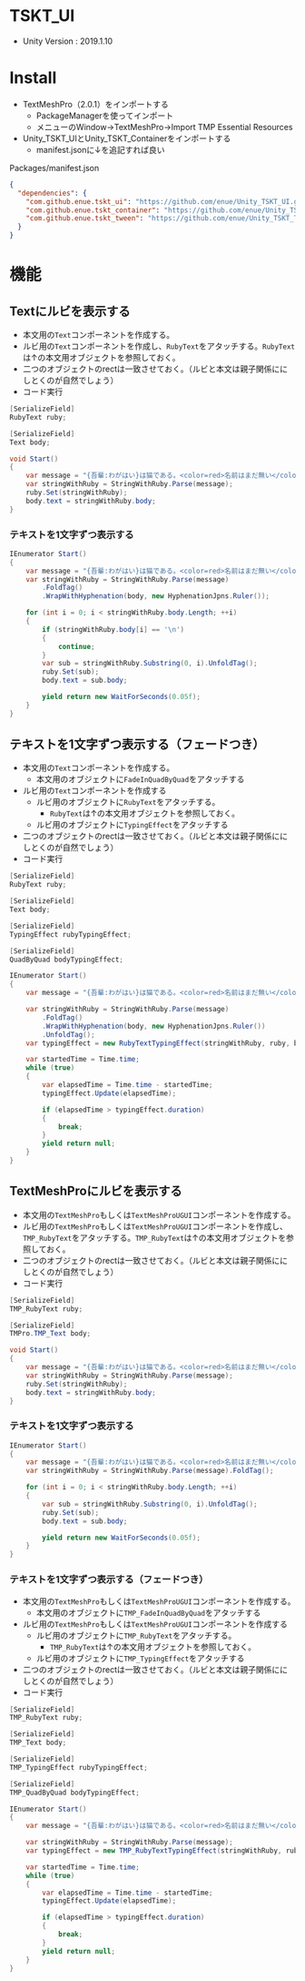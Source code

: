 # TSKT_UI

+ Unity Version : 2019.1.10

# Install

+ TextMeshPro（2.0.1）をインポートする
    + PackageManagerを使ってインポート
    + メニューのWindow->TextMeshPro->Import TMP Essential Resources
+ Unity_TSKT_UIとUnity_TSKT_Containerをインポートする
    + manifest.jsonに↓を追記すれば良い

Packages/manifest.json
```json
{
  "dependencies": {
    "com.github.enue.tskt_ui": "https://github.com/enue/Unity_TSKT_UI.git",
    "com.github.enue.tskt_container": "https://github.com/enue/Unity_TSKT_Container.git",
    "com.github.enue.tskt_tween": "https://github.com/enue/Unity_TSKT_Tween.git",
  }
}
```

# 機能

## Textにルビを表示する

+ 本文用の`Text`コンポーネントを作成する。
+ ルビ用の`Text`コンポーネントを作成し、`RubyText`をアタッチする。`RubyText`は↑の本文用オブジェクトを参照しておく。
+ 二つのオブジェクトのrectは一致させておく。（ルビと本文は親子関係ににしとくのが自然でしょう）
+ コード実行

```cs
[SerializeField]
RubyText ruby;

[SerializeField]
Text body;

void Start()
{
    var message = "{吾輩:わがはい}は猫である。<color=red>名前はまだ無い</color>。\nどこで生れたかとんと{見<color=red>当:けんとう}がつか</color>ぬ。何でも薄暗いじめじめした所で<color=red>ニャーニャー</color>泣いていた事だけは記憶している。";
    var stringWithRuby = StringWithRuby.Parse(message);
    ruby.Set(stringWithRuby);
    body.text = stringWithRuby.body;
}
```

### テキストを1文字ずつ表示する

```cs
IEnumerator Start()
{
    var message = "{吾輩:わがはい}は猫である。<color=red>名前はまだ無い</color>。\nどこで生れたかとんと{見<color=red>当:けんとう}がつか</color>ぬ。何でも薄暗いじめじめした所で<color=red>ニャーニャー</color>泣いていた事だけは記憶している。";
    var stringWithRuby = StringWithRuby.Parse(message)
        .FoldTag()
        .WrapWithHyphenation(body, new HyphenationJpns.Ruler());

    for (int i = 0; i < stringWithRuby.body.Length; ++i)
    {
        if (stringWithRuby.body[i] == '\n')
        {
            continue;
        }
        var sub = stringWithRuby.Substring(0, i).UnfoldTag();
        ruby.Set(sub);
        body.text = sub.body;

        yield return new WaitForSeconds(0.05f);
    }
}
```

## テキストを1文字ずつ表示する（フェードつき）

+ 本文用の`Text`コンポーネントを作成する。
    + 本文用のオブジェクトに`FadeInQuadByQuad`をアタッチする
+ ルビ用の`Text`コンポーネントを作成する
    + ルビ用のオブジェクトに`RubyText`をアタッチする。
        + `RubyText`は↑の本文用オブジェクトを参照しておく。
    + ルビ用のオブジェクトに`TypingEffect`をアタッチする
+ 二つのオブジェクトのrectは一致させておく。（ルビと本文は親子関係ににしとくのが自然でしょう）
+ コード実行

```cs
[SerializeField]
RubyText ruby;

[SerializeField]
Text body;

[SerializeField]
TypingEffect rubyTypingEffect;

[SerializeField]
QuadByQuad bodyTypingEffect;

IEnumerator Start()
{
    var message = "{吾輩:わがはい}は猫である。<color=red>名前はまだ無い</color>。\nどこで生れたかとんと{見<color=red>当:けんとう}がつか</color>ぬ。何でも薄暗いじめじめした所で<color=red>ニャーニャー</color>泣いていた事だけは記憶している。";

    var stringWithRuby = StringWithRuby.Parse(message)
        .FoldTag()
        .WrapWithHyphenation(body, new HyphenationJpns.Ruler())
        .UnfoldTag();
    var typingEffect = new RubyTextTypingEffect(stringWithRuby, ruby, body, rubyTypingEffect, bodyTypingEffect);

    var startedTime = Time.time;
    while (true)
    {
        var elapsedTime = Time.time - startedTime;
        typingEffect.Update(elapsedTime);

        if (elapsedTime > typingEffect.duration)
        {
            break;
        }
        yield return null;
    }
}
```



## TextMeshProにルビを表示する

+ 本文用の`TextMeshPro`もしくは`TextMeshProUGUI`コンポーネントを作成する。
+ ルビ用の`TextMeshPro`もしくは`TextMeshProUGUI`コンポーネントを作成し、`TMP_RubyText`をアタッチする。`TMP_RubyText`は↑の本文用オブジェクトを参照しておく。
+ 二つのオブジェクトのrectは一致させておく。（ルビと本文は親子関係ににしとくのが自然でしょう）
+ コード実行

```cs
[SerializeField]
TMP_RubyText ruby;

[SerializeField]
TMPro.TMP_Text body;

void Start()
{
    var message = "{吾輩:わがはい}は猫である。<color=red>名前はまだ無い</color>。\nどこで生れたかとんと{見<color=red>当:けんとう}がつか</color>ぬ。何でも薄暗いじめじめした所で<color=red>ニャーニャー</color>泣いていた事だけは記憶している。";
    var stringWithRuby = StringWithRuby.Parse(message);
    ruby.Set(stringWithRuby);
    body.text = stringWithRuby.body;
}
```

### テキストを1文字ずつ表示する

```cs
IEnumerator Start()
{
    var message = "{吾輩:わがはい}は猫である。<color=red>名前はまだ無い</color>。\nどこで生れたかとんと{見<color=red>当:けんとう}がつか</color>ぬ。何でも薄暗いじめじめした所で<color=red>ニャーニャー</color>泣いていた事だけは記憶している。";
    var stringWithRuby = StringWithRuby.Parse(message).FoldTag();

    for (int i = 0; i < stringWithRuby.body.Length; ++i)
    {
        var sub = stringWithRuby.Substring(0, i).UnfoldTag();
        ruby.Set(sub);
        body.text = sub.body;

        yield return new WaitForSeconds(0.05f);
    }
}
```

### テキストを1文字ずつ表示する（フェードつき）

+ 本文用の`TextMeshPro`もしくは`TextMeshProUGUI`コンポーネントを作成する。
    + 本文用のオブジェクトに`TMP_FadeInQuadByQuad`をアタッチする
+ ルビ用の`TextMeshPro`もしくは`TextMeshProUGUI`コンポーネントを作成する
    + ルビ用のオブジェクトに`TMP_RubyText`をアタッチする。
        + `TMP_RubyText`は↑の本文用オブジェクトを参照しておく。
    + ルビ用のオブジェクトに`TMP_TypingEffect`をアタッチする
+ 二つのオブジェクトのrectは一致させておく。（ルビと本文は親子関係ににしとくのが自然でしょう）
+ コード実行

```cs
[SerializeField]
TMP_RubyText ruby;

[SerializeField]
TMP_Text body;

[SerializeField]
TMP_TypingEffect rubyTypingEffect;

[SerializeField]
TMP_QuadByQuad bodyTypingEffect;

IEnumerator Start()
{
    var message = "{吾輩:わがはい}は猫である。<color=red>名前はまだ無い</color>。\nどこで生れたかとんと{見<color=red>当:けんとう}がつか</color>ぬ。何でも薄暗いじめじめした所で<color=red>ニャーニャー</color>泣いていた事だけは記憶している。";

    var stringWithRuby = StringWithRuby.Parse(message);
    var typingEffect = new TMP_RubyTextTypingEffect(stringWithRuby, ruby, body, rubyTypingEffect, bodyTypingEffect);

    var startedTime = Time.time;
    while (true)
    {
        var elapsedTime = Time.time - startedTime;
        typingEffect.Update(elapsedTime);

        if (elapsedTime > typingEffect.duration)
        {
            break;
        }
        yield return null;
    }
}

```


